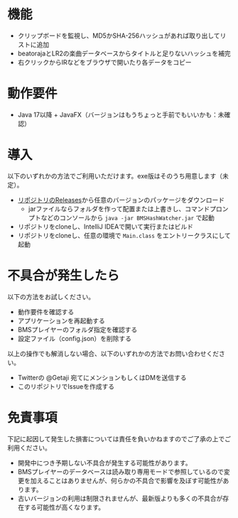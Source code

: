 # 機能

- クリップボードを監視し、MD5かSHA-256ハッシュがあれば取り出してリストに追加
- beatorajaとLR2の楽曲データベースからタイトルと足りないハッシュを補完
- 右クリックからIRなどをブラウザで開いたり各データをコピー

# 動作要件

- Java 17以降 + JavaFX（バージョンはもうちょっと手前でもいいかも：未確認）

# 導入

以下のいずれかの方法でご利用いただけます。exe版はそのうち用意します（未定）。

- [リポジトリのReleases](https://github.com/Getaji/BMSHashWatcher/releases)から任意のバージョンのパッケージをダウンロード
  - jarファイルならフォルダを作って配置または上書きし、コマンドプロンプトなどのコンソールから `java -jar BMSHashWatcher.jar` で起動
- リポジトリをcloneし、IntelliJ IDEAで開いて実行またはビルド
- リポジトリをcloneし、任意の環境で `Main.class` をエントリークラスにして起動

# 不具合が発生したら

以下の方法をお試しください。

- 動作要件を確認する
- アプリケーションを再起動する
- BMSプレイヤーのフォルダ指定を確認する
- 設定ファイル（config.json）を削除する

以上の操作でも解消しない場合、以下のいずれかの方法でお問い合わせください。

- Twitterの @Getaji 宛てにメンションもしくはDMを送信する
- このリポジトリでIssueを作成する

# 免責事項

下記に起因して発生した損害については責任を負いかねますのでご了承の上でご利用ください。

- 開発中につき予期しない不具合が発生する可能性があります。
- BMSプレイヤーのデータベースは読み取り専用モードで参照しているので変更を加えることはありませんが、何らかの不具合で影響を及ぼす可能性があります。
- 古いバージョンの利用は制限されませんが、最新版よりも多くの不具合が存在する可能性が高くなります。
